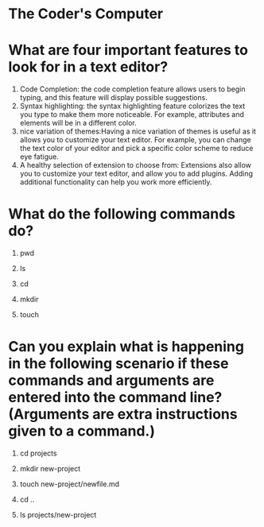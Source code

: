 # The Coder's Computer


# What are four important features to look for in a text editor?
1. Code Completion: the code completion feature allows users to begin typing, and this feature will display possible suggestions.
2. Syntax highlighting: the syntax highlighting feature colorizes the text you type to make them more noticeable. For example, attributes and elements will be in a different color.
3. nice variation of themes:Having a nice variation of themes is useful as it allows you to customize your text editor. For example, you can change the text color of your editor and pick a specific color scheme to reduce eye fatigue.
4. A healthy selection of extension to choose from: Extensions also allow you to customize your text editor, and allow you to add plugins. Adding additional functionality can help you work more efficiently.


# What do the following commands do?

1. pwd

2. ls

3. cd

4. mkdir

5. touch

# Can you explain what is happening in the following scenario if these commands and arguments are entered into the command line? (Arguments are extra instructions given to a command.)

1. cd projects

2. mkdir new-project

3. touch new-project/newfile.md

4. cd ..

5. ls projects/new-project

